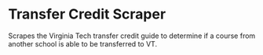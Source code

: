 # Transfer Credit Scraper
Scrapes the Virginia Tech transfer credit guide to determine if a course from another school is able to be transferred to VT.
